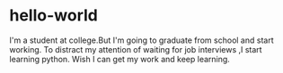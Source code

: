 # hello-world

I'm a student at college.But I'm going to graduate from school and start working.
To distract my attention of waiting for job interviews ,I start learning python.
Wish I can get my work and keep learning.
